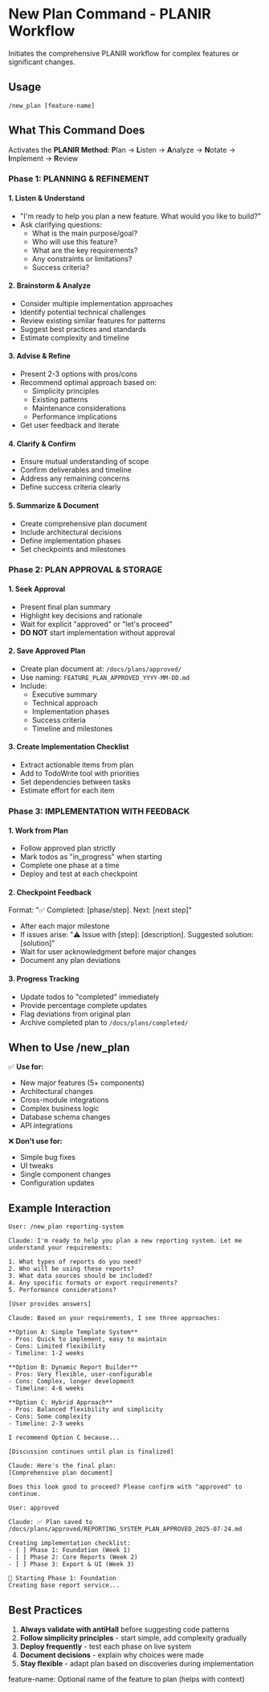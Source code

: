 # New Plan Command - PLANIR Workflow

Initiates the comprehensive PLANIR workflow for complex features or significant changes.

## Usage
```
/new_plan [feature-name]
```

## What This Command Does

Activates the **PLANIR Method**: **P**lan → **L**isten → **A**nalyze → **N**otate → **I**mplement → **R**eview

### Phase 1: PLANNING & REFINEMENT

#### 1. Listen & Understand
- "I'm ready to help you plan a new feature. What would you like to build?"
- Ask clarifying questions:
  - What is the main purpose/goal?
  - Who will use this feature?
  - What are the key requirements?
  - Any constraints or limitations?
  - Success criteria?

#### 2. Brainstorm & Analyze
- Consider multiple implementation approaches
- Identify potential technical challenges
- Review existing similar features for patterns
- Suggest best practices and standards
- Estimate complexity and timeline

#### 3. Advise & Refine
- Present 2-3 options with pros/cons
- Recommend optimal approach based on:
  - Simplicity principles
  - Existing patterns
  - Maintenance considerations
  - Performance implications
- Get user feedback and iterate

#### 4. Clarify & Confirm
- Ensure mutual understanding of scope
- Confirm deliverables and timeline
- Address any remaining concerns
- Define success criteria clearly

#### 5. Summarize & Document
- Create comprehensive plan document
- Include architectural decisions
- Define implementation phases
- Set checkpoints and milestones

### Phase 2: PLAN APPROVAL & STORAGE

#### 1. Seek Approval
- Present final plan summary
- Highlight key decisions and rationale
- Wait for explicit "approved" or "let's proceed"
- **DO NOT** start implementation without approval

#### 2. Save Approved Plan
- Create plan document at: `/docs/plans/approved/`
- Use naming: `FEATURE_PLAN_APPROVED_YYYY-MM-DD.md`
- Include:
  - Executive summary
  - Technical approach
  - Implementation phases
  - Success criteria
  - Timeline and milestones

#### 3. Create Implementation Checklist
- Extract actionable items from plan
- Add to TodoWrite tool with priorities
- Set dependencies between tasks
- Estimate effort for each item

### Phase 3: IMPLEMENTATION WITH FEEDBACK

#### 1. Work from Plan
- Follow approved plan strictly
- Mark todos as "in_progress" when starting
- Complete one phase at a time
- Deploy and test at each checkpoint

#### 2. Checkpoint Feedback
Format: "✅ Completed: [phase/step]. Next: [next step]"
- After each major milestone
- If issues arise: "⚠️ Issue with [step]: [description]. Suggested solution: [solution]"
- Wait for user acknowledgment before major changes
- Document any plan deviations

#### 3. Progress Tracking
- Update todos to "completed" immediately
- Provide percentage complete updates
- Flag deviations from original plan
- Archive completed plan to `/docs/plans/completed/`

## When to Use /new_plan

✅ **Use for:**
- New major features (5+ components)
- Architectural changes
- Cross-module integrations
- Complex business logic
- Database schema changes
- API integrations

❌ **Don't use for:**
- Simple bug fixes
- UI tweaks
- Single component changes
- Configuration updates

## Example Interaction

```
User: /new_plan reporting-system

Claude: I'm ready to help you plan a new reporting system. Let me understand your requirements:

1. What types of reports do you need?
2. Who will be using these reports?
3. What data sources should be included?
4. Any specific formats or export requirements?
5. Performance considerations?

[User provides answers]

Claude: Based on your requirements, I see three approaches:

**Option A: Simple Template System**
- Pros: Quick to implement, easy to maintain
- Cons: Limited flexibility
- Timeline: 1-2 weeks

**Option B: Dynamic Report Builder**
- Pros: Very flexible, user-configurable
- Cons: Complex, longer development
- Timeline: 4-6 weeks

**Option C: Hybrid Approach**
- Pros: Balanced flexibility and simplicity
- Cons: Some complexity
- Timeline: 2-3 weeks

I recommend Option C because...

[Discussion continues until plan is finalized]

Claude: Here's the final plan:
[Comprehensive plan document]

Does this look good to proceed? Please confirm with "approved" to continue.

User: approved

Claude: ✅ Plan saved to /docs/plans/approved/REPORTING_SYSTEM_PLAN_APPROVED_2025-07-24.md

Creating implementation checklist:
- [ ] Phase 1: Foundation (Week 1)
- [ ] Phase 2: Core Reports (Week 2)  
- [ ] Phase 3: Export & UI (Week 3)

📍 Starting Phase 1: Foundation
Creating base report service...
```

## Best Practices

1. **Always validate with antiHall** before suggesting code patterns
2. **Follow simplicity principles** - start simple, add complexity gradually
3. **Deploy frequently** - test each phase on live system
4. **Document decisions** - explain why choices were made
5. **Stay flexible** - adapt plan based on discoveries during implementation

<arguments>
feature-name: Optional name of the feature to plan (helps with context)
</arguments>